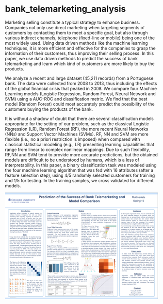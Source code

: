 # bank_telemarketing_analysis
Marketing selling constitute a typical strategy to enhance business. Companies not only use direct marketing when targeting segments of customers by contacting them to meet a specific goal, but also through various indirect channels, telephone (fixed-line or mobile) being one of the most widely used. Using data driven methods like the machine learning techniques, it is more efficient and effective for the companies to grasp the information of their customers, thus improving their selling process. In this paper, we use data driven methods to predict the success of bank telemarketing and learn which kind of customers are more likely to buy the products. 

We analyze a recent and large dataset (45,211 records) from a Portuguese bank. The data were collected from 2008 to 2013, thus including the effects of the global financial crisis that peaked in 2008. We compare four Machine Learning models (Logistic Regression, Random Forest, Neural Network and SVM) using a AUC-ROC and classification metric. We find that the best model (Random Forest) could most accurately predict the possibility of the customers buying the products of the bank. 

It is without a shadow of doubt that there are several classification models appropriate for the setting of our problem, such as the classical Logistic Regression (LR),  Random Forest (RF), the more recent Neural Networks (NNs) and Support Vector Machines (SVMs). RF, NN and SVM are more flexible (i.e., no a priori restriction is imposed) when compared with classical statistical modeling (e.g., LR) presenting learning capabilities that range from linear to complex nonlinear mappings. Due to such flexibility, RF,NN and SVM tend to provide more accurate predictions, but the obtained models are difficult to be understood by humans, which is a loss of interpretability. In this paper, a binary classification task was modeled using the four machine learning algorithm that was fed with 16 attributes (after a feature selection step), using 4/5 randomly selected customers for training and 1/5 for testing. In the training samples, we cross validated for different models.

![image](https://github.com/leezhiying/bank_telemarketing_analysis/blob/master/Screenshot%202020-10-29%20145327.png)
